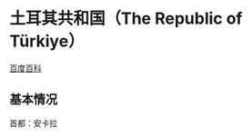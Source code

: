 # 土耳其共和国（The Republic of Türkiye）

[百度百科](https://baike.baidu.com/item/%E5%9C%9F%E8%80%B3%E5%85%B6/198448)

## 基本情况

首都：安卡拉
